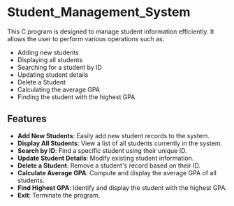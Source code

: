 # Student_Management_System

This C program is designed to manage student information efficiently. It allows the user to perform various operations such as:

- Adding new students
- Displaying all students
- Searching for a student by ID
- Updating student details
- Delete a Student
- Calculating the average GPA
- Finding the student with the highest GPA

## Features

- **Add New Students**: Easily add new student records to the system.
- **Display All Students**: View a list of all students currently in the system.
- **Search by ID**: Find a specific student using their unique ID.
- **Update Student Details**: Modify existing student information.
- **Delete a Student**: Remove a student's record based on their ID. 
- **Calculate Average GPA**: Compute and display the average GPA of all students. 
- **Find Highest GPA**: Identify and display the student with the highest GPA.
- **Exit**: Terminate the program.  
